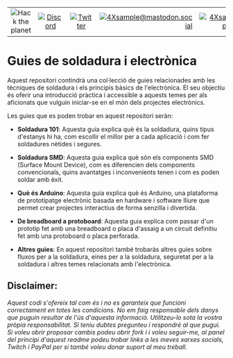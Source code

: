 |               |               |               |               |               |               |
|:-------------:|:-------------:|:-------------:|-------------:|-------------:|-------------:|
| ![Hack the planet](https://img.shields.io/badge/Hack-The%20Planet-orange) | [![Discord](https://img.shields.io/discord/667340023829626920?logo=discord)](https://discord.gg/ahVq54p) | [![Twitter](https://img.shields.io/twitter/follow/4xsample?style=social&logo=twitter)](https://twitter.com/4xsample/follow?screen_name=shields_io) | [![4Xsample@mastodon.social](https://img.shields.io/badge/Mastodon-@4Xsample-blueviolet?style=for-the-badge&logo=mastodon)](https://mastodon.social/@4Xsample) | [![4Xsample](https://img.shields.io/badge/Twitch-4Xsample-6441A4?style=for-the-badge&logo=twitch)](https://twitch.tv/4Xsample) | [![PayPal](https://img.shields.io/badge/PayPal-00457C?style=for-the-badge&logo=paypal&logoColor=white)](https://www.paypal.com/donate/?hosted_button_id=EFVMSRHVBNJP4) |

# Guies de soldadura i electrònica

Aquest repositori contindrà una col·lecció de guies relacionades amb les tècniques de soldadura i els principis bàsics de l'electrònica. El seu objectiu és oferir una introducció pràctica i accessible a aquests temes per als aficionats que vulguin iniciar-se en el món dels projectes electrònics.

Les guies que es poden trobar en aquest repositori seràn:

- **Soldadura 101**: Aquesta guia explica què és la soldadura, quins tipus d'estanys hi ha, com escollir el millor per a cada aplicació i com fer soldadures nètides i segures.

- **Soldadura SMD**: Aquesta guia explica què són els components SMD (Surface Mount Device), com es diferencien dels components convencionals, quins avantatges i inconvenients tenen i com es poden soldar amb èxit.

- **Què és Arduino**: Aquesta guia explica què és Arduino, una plataforma de prototipatge electrònic basada en hardware i software lliure que permet crear projectes interactius de forma senzilla i divertida.

- **De breadboard a protoboard**: Aquesta guia explica com passar d'un prototip fet amb una breadboard o placa d'assaig a un circuit definitiu fet amb una protoboard o placa perforada.

- **Altres guies**: En aquest repositori també trobaràs altres guies sobre fluxos per a la soldadura, eines per a la soldadura, seguretat per a la soldadura i altres temes relacionats amb l'electrònica.

## Disclaimer: 
*Aquest codi s'ofereix tal com és i no es garanteix que funcioni correctament en totes les condicions. No em faig responsable dels danys que puguin resultar de l'ús d'aquesta informació. Utilitzeu-lo sota la vostra pròpia responsabilitat. Si teniu dubtes pregunteu i respondré al que pugui. Si voleu obrir proposar cambis podeu obrir fork i i voleu seguir-me, al panel del principi d'aquest readme podeu trobar links a les meves xarxes socials, Twitch i PayPal per si també voleu donar suport al meu treball.*